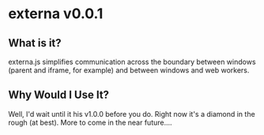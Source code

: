 # externa v0.0.1

## What is it?
externa.js simplifies communication across the boundary between windows (parent and iframe, for example) and between windows and web workers.

## Why Would I Use It?
Well, I'd wait until it his v1.0.0 before you do. Right now it's a diamond in the rough (at best). More to come in the near future....
